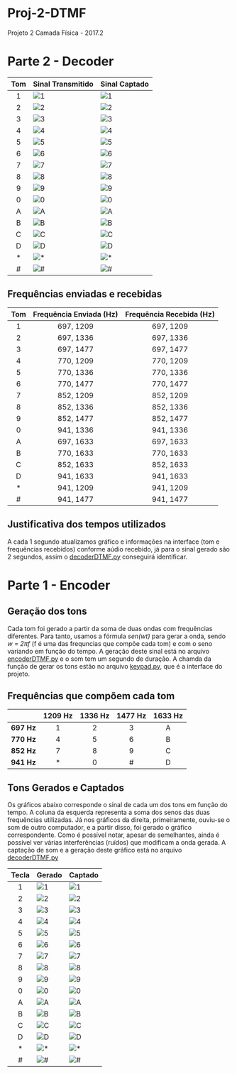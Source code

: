 # Proj-2-DTMF
Projeto 2 Camada Física - 2017.2
# Parte 2 - Decoder

| Tom   | Sinal Transmitido       |Sinal Captado         |
|:-----:|-------------------------|----------------------|
|1      | ![1](img/1d.png)        |![1](img/1f.png)      |
|2      | ![2](img/2d.png)        |![2](img/2f.png)      |
|3      | ![3](img/3d.png)        |![3](img/3f.png)      |
|4      | ![4](img/4d.png)        |![4](img/4f.png)      |
|5      | ![5](img/5d.png)        |![5](img/5f.png)      |
|6      | ![6](img/6d.png)        |![6](img/6f.png)      |
|7      | ![7](img/7d.png)        |![7](img/7f.png)      |
|8      | ![8](img/8d.png)        |![8](img/8f.png)      |
|9      | ![9](img/9d.png)        |![9](img/9f.png)      | 
|0      | ![0](img/0d.png)        |![0](img/0f.png)      |
|A      | ![A](img/azaod.png)       |![A](img/af.png)      |
|B      | ![B](img/bd.png)        |![B](img/bf.png)      |
|C      | ![C](img/cd.png)        |![C](img/cf.png)      |
|D      | ![D](img/dd.png)        |![D](img/df.png)      |
|*      | ![*](img/estrelad.png)  |![*](img/hashf.png)   |
|#      | ![#](img/hashd.png)     |![#](img/estrelaf.png)|


## Frequências enviadas e recebidas
| Tom   | Frequência Enviada (Hz) |Frequência Recebida (Hz)|
|:-----:|:-----------------------:|:----------------------:|
|1      |697, 1209                |697, 1209               |
|2      |697, 1336                |697, 1336               |
|3      |697, 1477                |697, 1477               |
|4      |770, 1209                |770, 1209               |
|5      |770, 1336                |770, 1336               |
|6      |770, 1477                |770, 1477               |
|7      |852, 1209                |852, 1209               |
|8      |852, 1336                |852, 1336               |
|9      |852, 1477                |852, 1477               | 
|0      |941, 1336                |941, 1336               |
|A      |697, 1633                |697, 1633               |
|B      |770, 1633                |770, 1633               |
|C      |852, 1633                |852, 1633               |
|D      |941, 1633                |941, 1633               |
|*      |941, 1209                |941, 1209               |
|#      |941, 1477                |941, 1477               |

## Justificativa dos tempos utilizados
A cada 1 segundo atualizamos gráfico e informações na interface (tom e frequências recebidos) conforme aúdio recebido, já para o sinal gerado são 2 segundos, assim o [decoderDTMF.py](https://github.com/elisamalzoni/Proj-2-DTMF/blob/master/decoderDTMF.py) conseguirá identificar. 

# Parte 1 - Encoder
## Geração dos tons

Cada tom foi gerado a partir da soma de duas ondas com frequências diferentes. Para tanto, usamos a fórmula *sen(wt)* para gerar a onda, sendo *w = 2πf* (f é uma das frequncias que compõe cada tom) e com o seno variando em função do tempo. A geração deste sinal está no arquivo [encoderDTMF.py](https://github.com/elisamalzoni/Proj-2-DTMF/blob/master/encoderDTMF.py) e o som tem um segundo de duração. A chamda da função de gerar os tons estão no arquivo [keypad.py](https://github.com/elisamalzoni/Proj-2-DTMF/blob/master/keypad.py), que é a interface do projeto.

## Frequências que compõem cada tom
|             |1209 Hz  |1336 Hz  |1477 Hz  |1633 Hz  |
|:-----------:|:-------:|:-------:|:-------:|:-------:|
|**697 Hz**   |1        |2        |3        |A        |
|**770 Hz**   |4        |5        |6        |B        |
|**852 Hz**   |7        |8        |9        |C        |
|**941 Hz**   |*        |0        |#        |D        |


## Tons Gerados e Captados

Os gráficos abaixo corresponde o sinal de cada um dos tons em função do tempo. A coluna da esquerda representa a soma dos senos das duas frequências utilizadas. Já nos gráficos da direita, primeiramente, ouviu-se o som de outro computador, e a partir disso, foi gerado o gráfico correspondente. Como é possível notar, apesar de semelhantes, ainda é possível ver várias interferências (ruídos) que modificam a onda gerada. A captação de som e a geração deste gráfico está no arquivo [decoderDTMF.py](https://github.com/elisamalzoni/Proj-2-DTMF/blob/master/decoderDTMF.py)

| Tecla | Gerado                  |Captado               |
|:-----:|-------------------------|----------------------|
|1      | ![1](img/1e.png)        |![1](img/1.png)       |
|2      | ![2](img/2e.png)        |![2](img/2.png)       |
|3      | ![3](img/3e.png)        |![3](img/3.png)       |
|4      | ![4](img/4e.png)        |![4](img/4.png)       |
|5      | ![5](img/5e.png)        |![5](img/5.png)       |
|6      | ![6](img/6e.png)        |![6](img/6.png)       |
|7      | ![7](img/7e.png)        |![7](img/7.png)       |
|8      | ![8](img/8e.png)        |![8](img/8.png)       |
|9      | ![9](img/9e.png)        |![9](img/9.png)       | 
|0      | ![0](img/0e.png)        |![0](img/0.png)       |
|A      | ![A](img/ae.png)        |![A](img/a.png)       |
|B      | ![B](img/be.png)        |![B](img/b.png)       |
|C      | ![C](img/ce.png)        |![C](img/c.png)       |
|D      | ![D](img/de.png)        |![D](img/d.png)       |
|*      | ![*](img/estrelae.png)  |![*](img/hash.png)    |
|#      | ![#](img/hashe.png)     |![#](img/estrela.png) |
